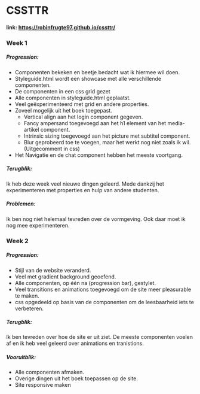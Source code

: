 # CSSTTR

#### link: https://robinfrugte97.github.io/cssttr/

### Week 1

##### Progression:


- Componenten bekeken en beetje bedacht wat ik hiermee wil doen.
- Styleguide.html wordt een showcase met alle verschillende componenten.
- De componenten in een css grid gezet
- Alle componenten in styleguide.html geplaatst.
- Veel geëxperimenteerd met grid en andere properties.
- Zoveel mogelijk uit het boek toegepast.
  - Vertical align aan het login component gegeven.
  - Fancy ampersand toegevoegd aan het h1 element van het media-artikel component.
  - Intrinsic sizing toegevoegd aan het picture met subtitel component.
  - Blur geprobeerd toe te voegen, maar het werkt nog niet zoals ik wil. (Uitgecomment in css)
- Het Navigatie en de chat component hebben het meeste voortgang.


##### Terugblik:


Ik heb deze week veel nieuwe dingen geleerd. Mede dankzij het experimenteren met properties en hulp van andere studenten.


##### Problemen:

Ik ben nog niet helemaal tevreden over de vormgeving. Ook daar moet ik nog mee experimenteren.

### Week 2

##### Progression:


- Stijl van de website veranderd.
- Veel met gradient background geoefend.
- Alle componenten, op één na (progression bar), gestylet.
- Veel transitions en animations toegevoegd om de site meer pleasurable te maken.
- css opgedeeld op basis van de componenten om de leesbaarheid iets te verbeteren.


##### Terugblik:


Ik ben tevreden over hoe de site er uit ziet. De meeste componenten voelen af en ik heb veel geleerd over animations en tranistions.


##### Vooruitblik:


- Alle componenten afmaken.
- Overige dingen uit het boek toepassen op de site.
- Site responsive maken
